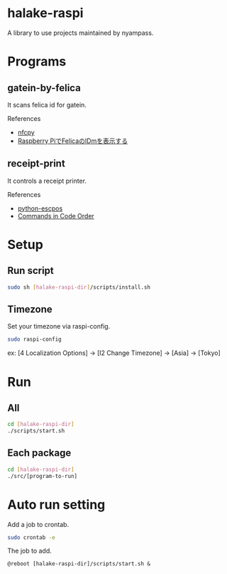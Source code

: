 # halake-raspi
A library to use projects maintained by nyampass.

# Programs
## gatein-by-felica
It scans felica id for gatein.

References
- [nfcpy](http://nfcpy.readthedocs.io/en/latest/index.html)
- [Raspberry PiでFelicaのIDmを表示する](http://qiita.com/ihgs/items/34eefd8d01c570e92984)

## receipt-print
It controls a receipt printer.

References
- [python-escpos](https://python-escpos.readthedocs.io/en/latest/)
- [Commands in Code Order](https://reference.epson-biz.com/modules/ref_escpos/index.php?content_id=72)

# Setup

## Run script
```sh
sudo sh [halake-raspi-dir]/scripts/install.sh
```

## Timezone
Set your timezone via raspi-config.
```sh
sudo raspi-config
```
ex: [4 Localization Options] -> [I2 Change Timezone] -> [Asia] -> [Tokyo]

# Run

## All
```sh
cd [halake-raspi-dir]
./scripts/start.sh
```

## Each package
```sh
cd [halake-raspi-dir]
./src/[program-to-run]
```

# Auto run setting
Add a job to crontab.
```sh
sudo crontab -e
```

The job to add.
```
@reboot [halake-raspi-dir]/scripts/start.sh &
```
